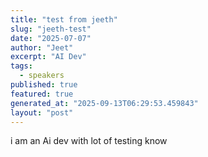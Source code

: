 ```yaml
---
title: "test from jeeth"
slug: "jeeth-test"
date: "2025-07-07"
author: "Jeet"
excerpt: "AI Dev"
tags:
  - speakers
published: true
featured: true
generated_at: "2025-09-13T06:29:53.459843"
layout: "post"
---
```


i am an Ai dev with lot of testing know